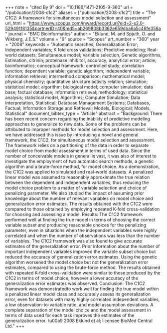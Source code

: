 +++
note = "cited By 9"
doi = "10.1186/1471-2105-9-360"
url = "/publication/2008-c1c2"
aliases = ["publication/2008-c1c2"]
title = "The C1C2: A framework for simultaneous model selection and assessment"
url_html = "https://www.scopus.com/inward/record.uri?eid=2-s2.0-52949118135&partnerID=40&md5=ab269808b3362e659dba6a5c48fe356a"
journal = "BMC Bioinformatics"
author = "Eklund, M. and Spjuth, O. and Wikberg, J.E.S."
volume = "9"
source = "Scopus"
art_number = "360"
year = "2008"
keywords = "Automatic searches;  Generalization Error;  Independent variables;  K fold cross validations;  Predictive modeling;  Real-world datasets;  Simultaneous model;  Variable selection, Genetic algorithms, Estimation, citrinin;  proteinase inhibitor, accuracy;  analytical error;  article;  bioinformatics;  conceptual framework;  controlled study;  correlation function;  dependent variable;  genetic algorithm;  independent variable;  information retrieval;  intermethod comparison;  mathematical model;  physical chemistry;  quantitative structure activity relation;  simulation;  statistical model;  algorithm;  biological model;  computer simulation;  data base;  factual database;  information retrieval;  methodology;  statistical analysis;  statistical model, Algorithms;  Computer Simulation;  Data Interpretation, Statistical;  Database Management Systems;  Databases, Factual;  Information Storage and Retrieval;  Models, Biological;  Models, Statistical"
document_bibtex_type = "Article"
abstract = "Background: There has been recent concern regarding the inability of predictive modeling approaches to generalize to new data. Some of the problems can be attributed to improper methods for model selection and assessment. Here, we have addressed this issue by introducing a novel and general framework, the C1C2, for simultaneous model selection and assessment. The framework relies on a partitioning of the data in order to separate model choice from model assessment in terms of used data. Since the number of conceivable models in general is vast, it was also of interest to investigate the employment of two automatic search methods, a genetic algorithm and a brute-force method, for model choice. As a demonstration, the C1C2 was applied to simulated and real-world datasets. A penalized linear model was assumed to reasonably approximate the true relation between the dependent and independent variables, thus reducing the model choice problem to a matter of variable selection and choice of penalizing parameter. We also studied the impact of assuming prior knowledge about the number of relevant variables on model choice and generalization error estimates. The results obtained with the C1C2 were compared to those obtained by employing repeated K-fold cross-validation for choosing and assessing a model. Results: The C1C2 framework performed well at finding the true model in terms of choosing the correct variable subset and producing reasonable choices for the penalizing parameter, even in situations when the independent variables were highly correlated and when the number of observations was less than the number of variables. The C1C2 framework was also found to give accurate estimates of the generalization error. Prior information about the number of important independent variables improved the variable subset choice but reduced the accuracy of generalization error estimates. Using the genetic algorithm worsened the model choice but not the generalization error estimates, compared to using the brute-force method. The results obtained with repeated K-fold cross-validation were similar to those produced by the C1C2 in terms of model choice, however a lower accuracy of the generalization error estimates was observed. Conclusion: The C1C2 framework was demonstratedto work well for finding the true model within a penalized linear model class and accurately assess its generalization error, even for datasets with many highly correlated independent variables, a low observation-to-variable ratio, and model assumption deviations. A complete separation of the model choice and the model assessment in terms of data used for each task improves the estimates of the generalization error. \u00a9 2008 Eklund et al; licensee BioMed Central Ltd."
+++

